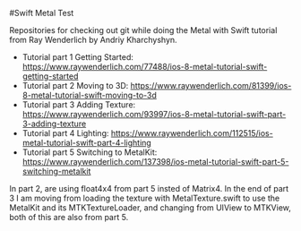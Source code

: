 #Swift Metal Test

Repositories for checking out git while doing the Metal with Swift tutorial from Ray Wenderlich by Andriy Kharchyshyn.

* Tutorial part 1 Getting Started: https://www.raywenderlich.com/77488/ios-8-metal-tutorial-swift-getting-started 
* Tutorial part 2 Moving to 3D: https://www.raywenderlich.com/81399/ios-8-metal-tutorial-swift-moving-to-3d
* Tutorial part 3 Adding Texture: https://www.raywenderlich.com/93997/ios-8-metal-tutorial-swift-part-3-adding-texture
* Tutorial part 4 Lighting: https://www.raywenderlich.com/112515/ios-metal-tutorial-swift-part-4-lighting
* Tutorial part 5 Switching to MetalKit: https://www.raywenderlich.com/137398/ios-metal-tutorial-swift-part-5-switching-metalkit

In part 2, are using float4x4 from part 5 insted of Matrix4. In the end of part 3 I am moving from loading the texture with MetalTexture.swift to use the MetalKit and its MTKTextureLoader, and changing from UIView to MTKView, both of this are also from part 5.
